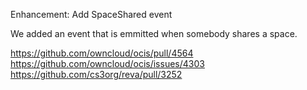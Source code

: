 Enhancement: Add SpaceShared event

We added an event that is emmitted when somebody shares a space.

https://github.com/owncloud/ocis/pull/4564
https://github.com/owncloud/ocis/issues/4303
https://github.com/cs3org/reva/pull/3252